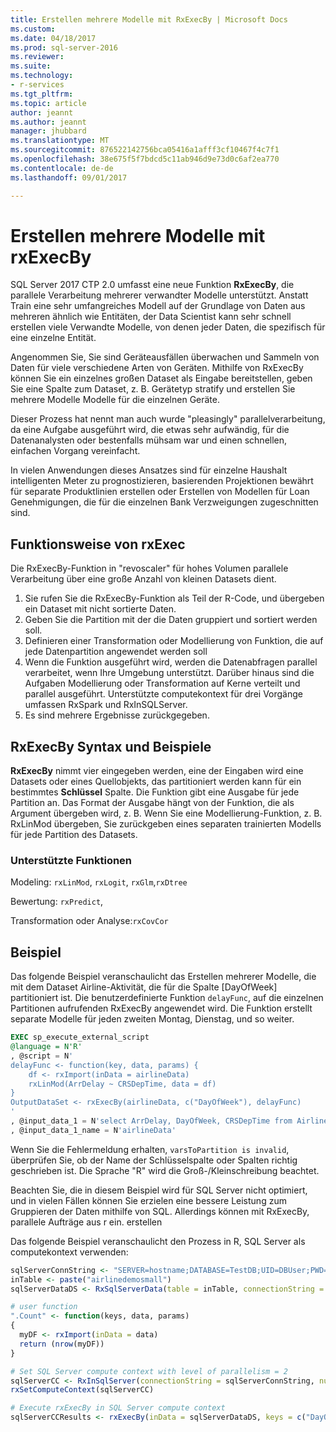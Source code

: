 ```yaml
---
title: Erstellen mehrere Modelle mit RxExecBy | Microsoft Docs
ms.custom: 
ms.date: 04/18/2017
ms.prod: sql-server-2016
ms.reviewer: 
ms.suite: 
ms.technology:
- r-services
ms.tgt_pltfrm: 
ms.topic: article
author: jeannt
ms.author: jeannt
manager: jhubbard
ms.translationtype: MT
ms.sourcegitcommit: 876522142756bca05416a1afff3cf10467f4c7f1
ms.openlocfilehash: 38e675f5f7bdcd5c11ab946d9e73d0c6af2ea770
ms.contentlocale: de-de
ms.lasthandoff: 09/01/2017

---
```

# <a name="creating-multiple-models-using-rxexecby"></a>Erstellen mehrere Modelle mit rxExecBy

SQL Server 2017 CTP 2.0 umfasst eine neue Funktion **RxExecBy**, die parallele Verarbeitung mehrerer verwandter Modelle unterstützt. Anstatt Train eine sehr umfangreiches Modell auf der Grundlage von Daten aus mehreren ähnlich wie Entitäten, der Data Scientist kann sehr schnell erstellen viele Verwandte Modelle, von denen jeder Daten, die spezifisch für eine einzelne Entität.

Angenommen Sie, Sie sind Geräteausfällen überwachen und Sammeln von Daten für viele verschiedene Arten von Geräten. Mithilfe von RxExecBy können Sie ein einzelnes großen Dataset als Eingabe bereitstellen, geben Sie eine Spalte zum Dataset, z. B. Gerätetyp stratify und erstellen Sie mehrere Modelle Modelle für die einzelnen Geräte.

Dieser Prozess hat nennt man auch wurde "pleasingly" parallelverarbeitung, da eine Aufgabe ausgeführt wird, die etwas sehr aufwändig, für die Datenanalysten oder bestenfalls mühsam war und einen schnellen, einfachen Vorgang vereinfacht.

In vielen Anwendungen dieses Ansatzes sind für einzelne Haushalt intelligenten Meter zu prognostizieren, basierenden Projektionen bewährt für separate Produktlinien erstellen oder Erstellen von Modellen für Loan Genehmigungen, die für die einzelnen Bank Verzweigungen zugeschnitten sind.

## <a name="how-rxexec-works"></a>Funktionsweise von rxExec

Die RxExecBy-Funktion in "revoscaler" für hohes Volumen parallele Verarbeitung über eine große Anzahl von kleinen Datasets dient.

1. Sie rufen Sie die RxExecBy-Funktion als Teil der R-Code, und übergeben ein Dataset mit nicht sortierte Daten.
2. Geben Sie die Partition mit der die Daten gruppiert und sortiert werden soll.
3. Definieren einer Transformation oder Modellierung von Funktion, die auf jede Datenpartition angewendet werden soll
4. Wenn die Funktion ausgeführt wird, werden die Datenabfragen parallel verarbeitet, wenn Ihre Umgebung unterstützt. Darüber hinaus sind die Aufgaben Modellierung oder Transformation auf Kerne verteilt und parallel ausgeführt. Unterstützte computekontext für drei Vorgänge umfassen RxSpark und RxInSQLServer.
5. Es sind mehrere Ergebnisse zurückgegeben.

## <a name="rxexecby-syntax-and-examples"></a>RxExecBy Syntax und Beispiele

**RxExecBy** nimmt vier eingegeben werden, eine der Eingaben wird eine Datasets oder eines Quellobjekts, das partitioniert werden kann für ein bestimmtes **Schlüssel** Spalte. Die Funktion gibt eine Ausgabe für jede Partition an. Das Format der Ausgabe hängt von der Funktion, die als Argument übergeben wird, z. B. Wenn Sie eine Modellierung-Funktion, z. B. RxLinMod übergeben, Sie zurückgeben eines separaten trainierten Modells für jede Partition des Datasets.

### <a name="supported-functions"></a>Unterstützte Funktionen

Modeling: `rxLinMod`, `rxLogit`, `rxGlm`,`rxDtree`

Bewertung: `rxPredict`,

Transformation oder Analyse:`rxCovCor`

## <a name="example"></a>Beispiel

Das folgende Beispiel veranschaulicht das Erstellen mehrerer Modelle, die mit dem Dataset Airline-Aktivität, die für die Spalte [DayOfWeek] partitioniert ist. Die benutzerdefinierte Funktion `delayFunc`, auf die einzelnen Partitionen aufrufenden RxExecBy angewendet wird. Die Funktion erstellt separate Modelle für jeden zweiten Montag, Dienstag, und so weiter.

```SQL
EXEC sp_execute_external_script
@language = N'R'
, @script = N'
delayFunc <- function(key, data, params) { 
    df <- rxImport(inData = airlineData) 
    rxLinMod(ArrDelay ~ CRSDepTime, data = df) 
} 
OutputDataSet <- rxExecBy(airlineData, c("DayOfWeek"), delayFunc)
'
, @input_data_1 = N'select ArrDelay, DayOfWeek, CRSDepTime from AirlineDemoSmall]'
, @input_data_1_name = N'airlineData'

```

Wenn Sie die Fehlermeldung erhalten, `varsToPartition is invalid`, überprüfen Sie, ob der Name der Schlüsselspalte oder Spalten richtig geschrieben ist. Die Sprache "R" wird die Groß-/Kleinschreibung beachtet.

Beachten Sie, die in diesem Beispiel wird für SQL Server nicht optimiert, und in vielen Fällen können Sie erzielen eine bessere Leistung zum Gruppieren der Daten mithilfe von SQL. Allerdings können mit RxExecBy, parallele Aufträge aus r ein. erstellen

Das folgende Beispiel veranschaulicht den Prozess in R, SQL Server als computekontext verwenden:

```R
sqlServerConnString <- "SERVER=hostname;DATABASE=TestDB;UID=DBUser;PWD=Password;"
inTable <- paste("airlinedemosmall")
sqlServerDataDS <- RxSqlServerData(table = inTable, connectionString = sqlServerConnString)

# user function
".Count" <- function(keys, data, params)
{
  myDF <- rxImport(inData = data)
  return (nrow(myDF))
}

# Set SQL Server compute context with level of parallelism = 2
sqlServerCC <- RxInSqlServer(connectionString = sqlServerConnString, numTasks = 4)
rxSetComputeContext(sqlServerCC)

# Execute rxExecBy in SQL Server compute context
sqlServerCCResults <- rxExecBy(inData = sqlServerDataDS, keys = c("DayOfWeek"), func = .Count)
```



